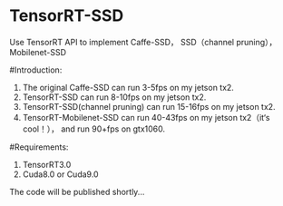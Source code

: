 # TensorRT-SSD
Use TensorRT API to implement Caffe-SSD， SSD（channel pruning）， Mobilenet-SSD

#Introduction:

1. The original Caffe-SSD can run 3-5fps on my jetson tx2.
2. TensorRT-SSD can run 8-10fps on my jetson tx2.
3. TensorRT-SSD(channel pruning) can run 15-16fps on my jetson tx2.
4. TensorRT-Mobilenet-SSD can run 40-43fps on my jetson tx2（it‘s cool！）， and run 90+fps on gtx1060.

#Requirements:

1. TensorRT3.0
2. Cuda8.0 or Cuda9.0


The code will be published shortly...
